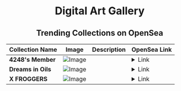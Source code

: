 <div align="center">

# Digital Art Gallery

## Trending Collections on OpenSea

| Collection Name                       | Image                                                                                     | Description                       | OpenSea Link                                                                                          |
|---------------------------------------|-------------------------------------------------------------------------------------------|-----------------------------------|--------------------------------------------------------------------------------------------------------|
| **4248's Member** | ![Image](https://i.seadn.io/s/raw/files/34916265a4cbe104c8cbceba492b3f99.png?w=500&auto=format?w=200&auto=format) |  | <details><summary>Link</summary>[4248's Member](https://opensea.io/collection/4248-s-member)</details> |
| **Dreams in Oils** | ![Image](https://i.seadn.io/s/raw/files/28bdf93c53e153793376935136ce60ce.jpg?w=500&auto=format?w=200&auto=format) |  | <details><summary>Link</summary>[Dreams in Oils](https://opensea.io/collection/dreams-in-oils)</details> |
| **X FROGGERS** | ![Image](https://i.seadn.io/s/raw/files/d8a9f10019ad74b60eb97005e161510f.jpg?w=500&auto=format?w=200&auto=format) |  | <details><summary>Link</summary>[X FROGGERS](https://opensea.io/collection/x-froggers)</details> |

</div>